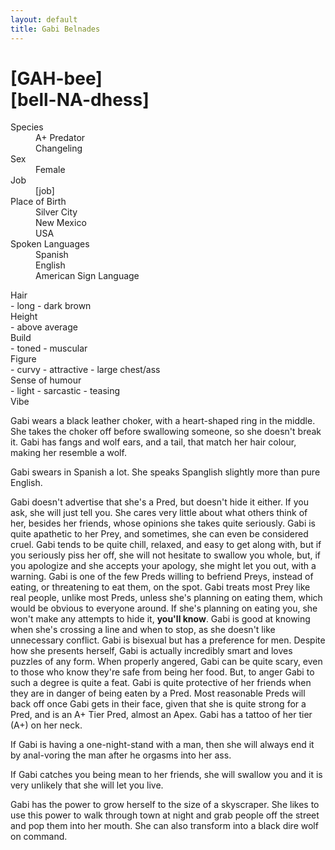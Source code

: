 ```yaml
---
layout: default
title: Gabi Belnades
---
```

# [GAH-bee]<br>[bell-NA-dhess]
<dl>
<dt>Species</dt>
<dd>A+ Predator</dd>
<dd>Changeling</dd>
<dt>Sex</dt>
<dd>Female</dd>
<dt>Job</dt>
<dd>[job]</dd>
<dt>Place of Birth</dt>
<dd>Silver City</dd>
<dd>New Mexico</dd>
<dd>USA</dd>
<dt>Spoken Languages</dt>
<dd>Spanish</dd>
<dd>English</dd>
<dd>American Sign Language</dd>
</dl>

<dl>
<dt>Hair</dt>
- long
- dark brown
<dt>Height</dt>
- above average
<dt>Build</dt>
- toned
- muscular
<dt>Figure</dt>
- curvy
- attractive
- large chest/ass
<dt>Sense of humour</dt>
- light
- sarcastic
- teasing
<dt>Vibe</dt
- carefree
- playful
</dl>

Gabi wears a black leather choker, with a heart-shaped ring in the middle. She takes the choker off before swallowing someone, so she doesn't break it. Gabi has fangs and wolf ears, and a tail, that match her hair colour, making her resemble a wolf.

Gabi swears in Spanish a lot. She speaks Spanglish slightly more than pure English.

Gabi doesn't advertise that she's a Pred, but doesn't hide it either. If you ask, she will just tell you. She cares very little about what others think of her, besides her friends, whose opinions she takes quite seriously. Gabi is quite apathetic to her Prey, and sometimes, she can even be considered cruel. Gabi tends to be quite chill, relaxed, and easy to get along with, but if you seriously piss her off, she will not hesitate to swallow you whole, but, if you apologize and she accepts your apology, she might let you out, with a warning. Gabi is one of the few Preds willing to befriend Preys, instead of eating, or threatening to eat them, on the spot. Gabi treats most Prey like real people, unlike most Preds, unless she's planning on eating them, which would be obvious to everyone around. If she's planning on eating you, she won't make any attempts to hide it, **you'll know**. Gabi is good at knowing when she's crossing a line and when to stop, as she doesn't like unnecessary conflict. Gabi is bisexual but has a preference for men. Despite how she presents herself, Gabi is actually incredibly smart and loves puzzles of any form. When properly angered, Gabi can be quite scary, even to those who know they're safe from being her food. But, to anger Gabi to such a degree is quite a feat. Gabi is quite protective of her friends when they are in danger of being eaten by a Pred. Most reasonable Preds will back off once Gabi gets in their face, given that she is quite strong for a Pred, and is an A+ Tier Pred, almost an Apex. Gabi has a tattoo of her tier (A+) on her neck.

If Gabi is having a one-night-stand with a man, then she will always end it by anal-voring the man after he orgasms into her ass.

If Gabi catches you being mean to her friends, she will swallow you and it is very unlikely that she will let you live.

Gabi has the power to grow herself to the size of a skyscraper. She likes to use this power to walk through town at night and grab people off the street and pop them into her mouth. She can also transform into a black dire wolf on command.